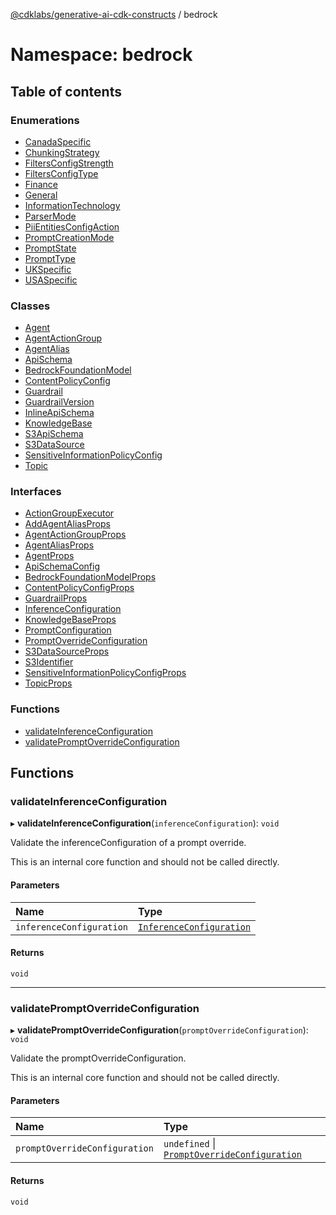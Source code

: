 [@cdklabs/generative-ai-cdk-constructs](../README.md) / bedrock

# Namespace: bedrock

## Table of contents

### Enumerations

- [CanadaSpecific](../enums/bedrock.CanadaSpecific.md)
- [ChunkingStrategy](../enums/bedrock.ChunkingStrategy.md)
- [FiltersConfigStrength](../enums/bedrock.FiltersConfigStrength.md)
- [FiltersConfigType](../enums/bedrock.FiltersConfigType.md)
- [Finance](../enums/bedrock.Finance.md)
- [General](../enums/bedrock.General.md)
- [InformationTechnology](../enums/bedrock.InformationTechnology.md)
- [ParserMode](../enums/bedrock.ParserMode.md)
- [PiiEntitiesConfigAction](../enums/bedrock.PiiEntitiesConfigAction.md)
- [PromptCreationMode](../enums/bedrock.PromptCreationMode.md)
- [PromptState](../enums/bedrock.PromptState.md)
- [PromptType](../enums/bedrock.PromptType.md)
- [UKSpecific](../enums/bedrock.UKSpecific.md)
- [USASpecific](../enums/bedrock.USASpecific.md)

### Classes

- [Agent](../classes/bedrock.Agent.md)
- [AgentActionGroup](../classes/bedrock.AgentActionGroup.md)
- [AgentAlias](../classes/bedrock.AgentAlias.md)
- [ApiSchema](../classes/bedrock.ApiSchema.md)
- [BedrockFoundationModel](../classes/bedrock.BedrockFoundationModel.md)
- [ContentPolicyConfig](../classes/bedrock.ContentPolicyConfig.md)
- [Guardrail](../classes/bedrock.Guardrail.md)
- [GuardrailVersion](../classes/bedrock.GuardrailVersion.md)
- [InlineApiSchema](../classes/bedrock.InlineApiSchema.md)
- [KnowledgeBase](../classes/bedrock.KnowledgeBase.md)
- [S3ApiSchema](../classes/bedrock.S3ApiSchema.md)
- [S3DataSource](../classes/bedrock.S3DataSource.md)
- [SensitiveInformationPolicyConfig](../classes/bedrock.SensitiveInformationPolicyConfig.md)
- [Topic](../classes/bedrock.Topic.md)

### Interfaces

- [ActionGroupExecutor](../interfaces/bedrock.ActionGroupExecutor.md)
- [AddAgentAliasProps](../interfaces/bedrock.AddAgentAliasProps.md)
- [AgentActionGroupProps](../interfaces/bedrock.AgentActionGroupProps.md)
- [AgentAliasProps](../interfaces/bedrock.AgentAliasProps.md)
- [AgentProps](../interfaces/bedrock.AgentProps.md)
- [ApiSchemaConfig](../interfaces/bedrock.ApiSchemaConfig.md)
- [BedrockFoundationModelProps](../interfaces/bedrock.BedrockFoundationModelProps.md)
- [ContentPolicyConfigProps](../interfaces/bedrock.ContentPolicyConfigProps.md)
- [GuardrailProps](../interfaces/bedrock.GuardrailProps.md)
- [InferenceConfiguration](../interfaces/bedrock.InferenceConfiguration.md)
- [KnowledgeBaseProps](../interfaces/bedrock.KnowledgeBaseProps.md)
- [PromptConfiguration](../interfaces/bedrock.PromptConfiguration.md)
- [PromptOverrideConfiguration](../interfaces/bedrock.PromptOverrideConfiguration.md)
- [S3DataSourceProps](../interfaces/bedrock.S3DataSourceProps.md)
- [S3Identifier](../interfaces/bedrock.S3Identifier.md)
- [SensitiveInformationPolicyConfigProps](../interfaces/bedrock.SensitiveInformationPolicyConfigProps.md)
- [TopicProps](../interfaces/bedrock.TopicProps.md)

### Functions

- [validateInferenceConfiguration](bedrock.md#validateinferenceconfiguration)
- [validatePromptOverrideConfiguration](bedrock.md#validatepromptoverrideconfiguration)

## Functions

### validateInferenceConfiguration

▸ **validateInferenceConfiguration**(`inferenceConfiguration`): `void`

Validate the inferenceConfiguration of a prompt override.

 This is an internal core function and should not be called directly.

#### Parameters

| Name | Type |
| :------ | :------ |
| `inferenceConfiguration` | [`InferenceConfiguration`](../interfaces/bedrock.InferenceConfiguration.md) |

#### Returns

`void`

___

### validatePromptOverrideConfiguration

▸ **validatePromptOverrideConfiguration**(`promptOverrideConfiguration`): `void`

Validate the promptOverrideConfiguration.

 This is an internal core function and should not be called directly.

#### Parameters

| Name | Type |
| :------ | :------ |
| `promptOverrideConfiguration` | `undefined` \| [`PromptOverrideConfiguration`](../interfaces/bedrock.PromptOverrideConfiguration.md) |

#### Returns

`void`
